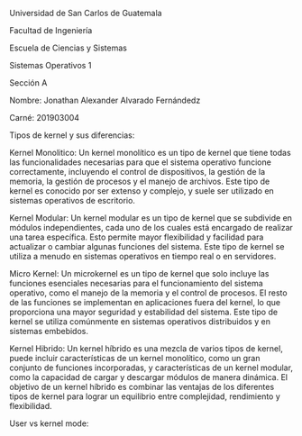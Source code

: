 Universidad de San Carlos de Guatemala

Facultad de Ingeniería

Escuela de Ciencias y Sistemas

Sistemas Operativos 1

Sección A

Nombre: Jonathan Alexander Alvarado Fernándedz

Carné: 201903004

Tipos de kernel y sus diferencias:

Kernel Monolitico: Un kernel monolítico es un tipo de kernel que tiene todas las funcionalidades necesarias para que el sistema operativo funcione correctamente, incluyendo el control de dispositivos, la gestión de la memoria, la gestión de procesos y el manejo de archivos. Este tipo de kernel es conocido por ser extenso y complejo, y suele ser utilizado en sistemas operativos de escritorio.

Kernel Modular: Un kernel modular es un tipo de kernel que se subdivide en módulos independientes, cada uno de los cuales está encargado de realizar una tarea específica. Esto permite mayor flexibilidad y facilidad para actualizar o cambiar algunas funciones del sistema. Este tipo de kernel se utiliza a menudo en sistemas operativos en tiempo real o en servidores.

Micro Kernel: Un microkernel es un tipo de kernel que solo incluye las funciones esenciales necesarias para el funcionamiento del sistema operativo, como el manejo de la memoria y el control de procesos. El resto de las funciones se implementan en aplicaciones fuera del kernel, lo que proporciona una mayor seguridad y estabilidad del sistema. Este tipo de kernel se utiliza comúnmente en sistemas operativos distribuidos y en sistemas embebidos.

Kernel Hibrido: Un kernel híbrido es una mezcla de varios tipos de kernel, puede incluir características de un kernel monolítico, como un gran conjunto de funciones incorporadas, y características de un kernel modular, como la capacidad de cargar y descargar módulos de manera dinámica. El objetivo de un kernel híbrido es combinar las ventajas de los diferentes tipos de kernel para lograr un equilibrio entre complejidad, rendimiento y flexibilidad.

User vs kernel mode:
